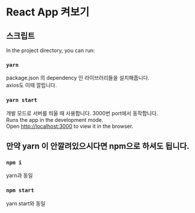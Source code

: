 # React App 켜보기

## 스크립트

In the project directory, you can run:

### `yarn`

package.json 의 dependency 인 라이브러리들을 설치해줍니다.\
axios도 이때 깔립니다.

### `yarn start`
개발 모드로 서버를 띄울 때 사용합니다. 3000번 port에서 동작합니다. \
Runs the app in the development mode.\
Open [http://localhost:3000](http://localhost:3000) to view it in the browser.

## 만약 yarn 이 안깔려있으시다면 npm으로 하셔도 됩니다.
### `npm i`
yarn과 동일
### `npm start`
yarn start와 동일


